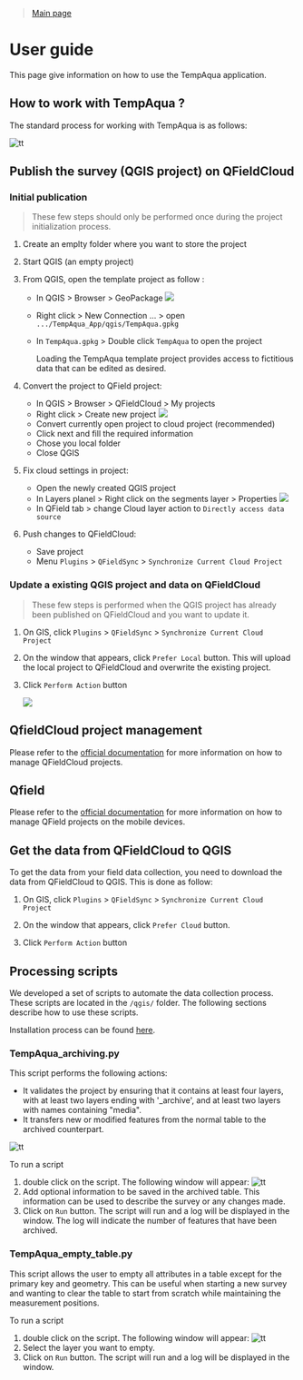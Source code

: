 
> [Main page](../README.md)

# User guide

This page give information on how to use the TempAqua application.



## How to work with TempAqua ? 


The standard process for working with TempAqua is as follows: 

![tt](static/process.png)



## Publish the survey (QGIS project) on QFieldCloud

### Initial publication

> These few steps should only be performed once during the project initialization process.

1. Create an emplty folder where you want to store the project

2. Start QGIS (an empty project)

3. From QGIS, open the template project as follow : 
   
   - In QGIS > Browser > GeoPackage
     ![   ](static/deploy_step3.png)
   
   - Right click > New Connection ... > open `.../TempAqua_App/qgis/TempAqua.gpkg`
   
   - In `TempAqua.gpkg` > Double click `TempAqua` to open the project
     
     Loading the TempAqua template project provides access to fictitious data that can be edited as desired.

4. Convert the project to QField project:
   
   - In QGIS > Browser > QFieldCloud > My projects
   - Right click > Create new project
     ![   ](static/deploy_step4.png)
   - Convert currently open project to cloud project (recommended)
   - Click next and fill the required information
   - Chose you local folder
   - Close QGIS

5. Fix cloud settings in project:
   
   - Open the newly created QGIS project
   - In Layers planel > Right click on the segments layer > Properties 
        ![   ](static/deploy_step5.png)
   - In QField tab > change Cloud layer action to `Directly access data source`

6. Push changes to QFieldCloud:
   
   - Save project
   - Menu `Plugins` > `QFieldSync` > `Synchronize Current Cloud Project`




### Update a existing QGIS project and data on QFieldCloud


> These few steps is performed when the QGIS project has already been published on QFieldCloud and you want to update it.


1. On GIS, click `Plugins` > `QFieldSync` > `Synchronize Current Cloud Project`

2. On the window that appears, click `Prefer Local` button. This will upload the local project to QFieldCloud and overwrite the existing project.

3. Click `Perform Action` button

   ![   ](static/qgisfiledcloud_1.png)



## QfieldCloud project management

Please refer to the [official documentation](https://docs.qfield.org/get-started/tutorials/get-started-qfc/) for more information on how to manage QFieldCloud projects.




## Qfield 

Please refer to the [official documentation](https://docs.qfield.org/get-started/) for more information on how to manage QField projects on the mobile devices.



## Get the data from QFieldCloud to QGIS

To get the data from your field data collection, you need to download the data from QFieldCloud to QGIS. This is done as follow:

1. On GIS, click `Plugins` > `QFieldSync` > `Synchronize Current Cloud Project`

2. On the window that appears, click `Prefer Cloud` button. 

3. Click `Perform Action` button









## Processing scripts

We developed a set of scripts to automate the data collection process. These scripts are located in the `/qgis/` folder. The following sections describe how to use these scripts.

Installation process can be found [here](INSTALLATION.md).


### TempAqua_archiving.py

This script performs the following actions:

- It validates the project by ensuring that it contains at least four layers, with at least two layers ending with '_archive', and at least two layers with names containing "media".
- It transfers new or modified features from the normal table to the archived counterpart.

![tt](static/tempAqua_archiving.png)


To run a script

1. double click on the script. The following window will appear:
![tt](static/tempAqua_archiving_2.png)
2. Add optional information to be saved in the archived table. This information can be used to describe the survey or any changes made.
3. Click on `Run` button. The script will run and a log will be displayed in the window. The log will indicate the number of features that have been archived.





### TempAqua_empty_table.py

This script allows the user to empty all attributes in a table except for the primary key and geometry. This can be useful when starting a new survey and wanting to clear the table to start from scratch while maintaining the measurement positions.


To run a script

1. double click on the script. The following window will appear:
![tt](static/tempAqua_archiving_3.png)
2. Select the layer you want to empty.
3. Click on `Run` button. The script will run and a log will be displayed in the window. 






